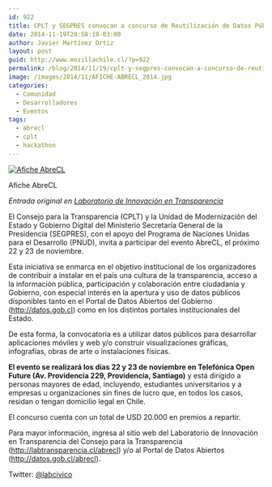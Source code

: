 ```yaml
---
id: 922
title: CPLT y SEGPRES convocan a concurso de Reutilización de Datos Públicos
date: 2014-11-19T20:58:19-03:00
author: Javier Martínez Ortiz
layout: post
guid: http://www.mozillachile.cl/?p=922
permalink: /blog/2014/11/19/cplt-y-segpres-convocan-a-concurso-de-reutilizacion-de-datos-publicos/
image: /images/2014/11/AFICHE-ABRECL_2014.jpg
categories:
  - Comunidad
  - Desarrolladores
  - Eventos
tags:
  - abrecl
  - cplt
  - hackathon
---
```

<div id="attachment_923" style="width: 262px" class="wp-caption alignright">
  <a href="/images/2014/11/AFICHE-ABRECL_2014.jpg"><img aria-describedby="caption-attachment-923" class="size-medium wp-image-923" src="/images/2014/11/AFICHE-ABRECL_2014-252x420.jpg" alt="Afiche AbreCL" width="252" height="420" data-id="923" srcset="/images/2014/11/AFICHE-ABRECL_2014-252x420.jpg 252w, /images/2014/11/AFICHE-ABRECL_2014.jpg 400w" sizes="(max-width: 252px) 100vw, 252px" /></a>
  
  <p id="caption-attachment-923" class="wp-caption-text">
    Afiche AbreCL
  </p>
</div>

_Entrada original en <a href="http://labtransparencia.cl/convocatoriabrecl/" target="_blank" rel="noopener noreferrer">Laboratorio de Innovación en Transparencia</a>_

El Consejo para la Transparencia (CPLT) y la Unidad de Modernización del Estado y Gobierno Digital del Ministerio Secretaría General de la Presidencia (SEGPRES), con el apoyo del Programa de Naciones Unidas para el Desarrollo (PNUD), invita a participar del evento AbreCL, el próximo 22 y 23 de noviembre.

Esta iniciativa se enmarca en el objetivo institucional de los organizadores de contribuir a instalar en el país una cultura de la transparencia, acceso a la información pública, participación y colaboración entre ciudadanía y Gobierno, con especial interés en la apertura y uso de datos públicos disponibles tanto en el Portal de Datos Abiertos del Gobierno (<http://datos.gob.cl>) como en los distintos portales institucionales del Estado.

De esta forma, la convocatoria es a utilizar datos públicos para desarrollar aplicaciones móviles y web y/o construir visualizaciones gráficas, infografías, obras de arte o instalaciones físicas.

**El evento se realizará los días 22 y 23 de noviembre en Telefónica Open Future (Av. Providencia 229, Providencia, Santiago)** y está dirigido a personas mayores de edad, incluyendo, estudiantes universitarios y a empresas u organizaciones sin fines de lucro que, en todos los casos, residan o tengan domicilio legal en Chile.

El concurso cuenta con un total de USD 20.000 en premios a repartir.

Para mayor información, ingresa al sitio web del Laboratorio de Innovación en Transparencia del Consejo para la Transparencia (<http://labtransparencia.cl/abrecl>) y/o al Portal de Datos Abiertos (<http://datos.gob.cl/abrecl>).

Twitter: <a href="http://twitter.com/labcivico" target="_blank" rel="noopener noreferrer">@labcivico</a>